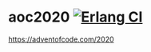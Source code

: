 # aoc2020 [![Erlang CI](https://github.com/mikeyhc/aoc2020/actions/workflows/erlang.yml/badge.svg)](https://github.com/mikeyhc/aoc2020/actions/workflows/erlang.yml)
https://adventofcode.com/2020
